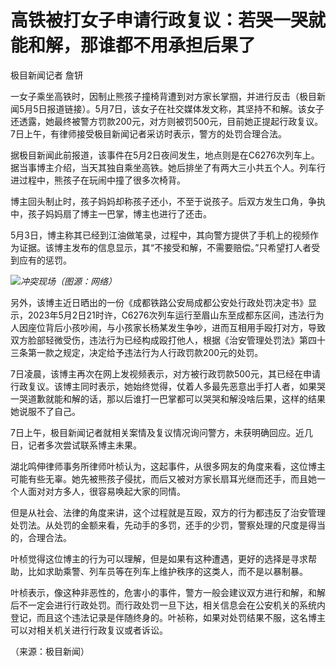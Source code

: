 # 高铁被打女子申请行政复议：若哭一哭就能和解，那谁都不用承担后果了

极目新闻记者 詹钘

一女子乘坐高铁时，因制止熊孩子撞椅背遭到对方家长掌掴，并进行反击（极目新闻5月5日报道链接）。5月7日，该女子在社交媒体发文称，其坚持不和解。该女子还透露，她最终被警方罚款200元，对方则被罚500元，目前她正提起行政复议。7日上午，有律师接受极目新闻记者采访时表示，警方的处罚合理合法。

据极目新闻此前报道，该事件在5月2日夜间发生，地点则是在C6276次列车上。据当事博主介绍，当天其独自乘坐高铁。她后排坐了有两大三小共五个人。列车行进过程中，熊孩子在玩闹中撞了很多次椅背。

博主回头制止时，孩子妈妈却称孩子还小，不至于说孩子。后双方发生口角，争执中，孩子妈妈扇了博主一巴掌，博主也进行了还击。

5月3日，博主称其已经到江油做笔录，过程中，其向警方提供了手机上的视频作为证据。该博主发布的信息显示，其“不接受和解，不需要赔偿。”只希望打人者受到应有的惩罚。

![](https://inews.gtimg.com/om_bt/OCfY-ZWjr7WvwUcUpR54RS7_0-GBDWbMSuEiwMtLvK32wAA/1000)_冲突现场（图源：网络）_

另外，该博主近日晒出的一份《成都铁路公安局成都公安处行政处罚决定书》显示，2023年5月2日21时许，C6276次列车运行至眉山东至成都东区间，违法行为人因座位背后小孩吵闹，与小孩家长杨某发生争吵，进而互相用手殴打对方，导致双方脸部轻微受伤，违法行为已经构成殴打他人，根据《治安管理处罚法》第四十三条第一款之规定，决定给予违法行为人行政罚款200元的处罚。

7日凌晨，该博主再次在网上发视频表示，对方被行政罚款500元，其已经在申请行政复议。该博主同时表示，她始终觉得，仗着人多最先恶意出手打人者，如果哭一哭道歉就能和解的话，那以后谁打一巴掌都可以哭哭和解没啥后果，这样的结果她说服不了自己。

7日上午，极目新闻记者就相关案情及复议情况询问警方，未获明确回应。近几日，记者多次尝试联系博主未果。

湖北鸣伸律师事务所律师叶桢认为，这起事件，从很多网友的角度来看，这位博主可能有些无辜。她先被熊孩子侵扰，而后又被对方家长扇耳光继而还手，而且她一个人面对对方多人，很容易唤起大家的同情。

但是从社会、法律的角度来讲，这个过程就是互殴，双方的行为都违反了治安管理处罚法。从处罚的金额来看，先动手的多罚，还手的少罚，警察处理的尺度是得当的，合理合法。

叶桢觉得这位博主的行为可以理解，但是如果有这种遭遇，更好的选择是寻求帮助，比如求助乘警、列车员等在列车上维护秩序的这类人，而不是以暴制暴。

叶桢表示，像这种非恶性的，危害小的事件，警方一般会建议双方进行和解，和解后不一定会进行行政处罚。而行政处罚一旦下达，相关信息会在公安机关的系统内登记，而且这个违法记录是伴随终身的。叶祯称，如果对处罚结果不服，这名博主可以对相关机关进行行政复议或者诉讼。

（来源：极目新闻）

